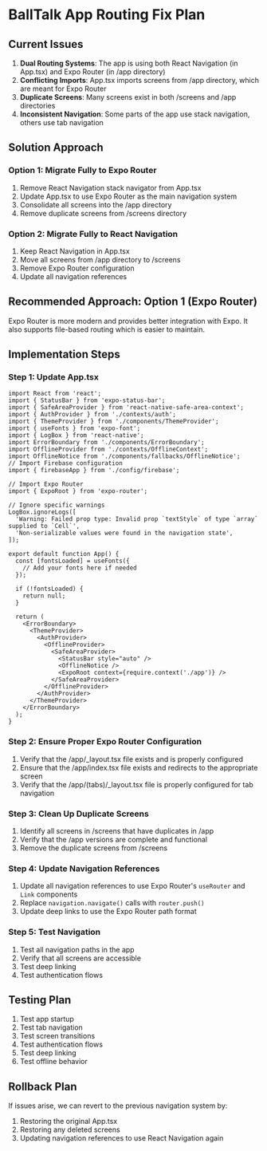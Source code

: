 # BallTalk App Routing Fix Plan

## Current Issues
1. **Dual Routing Systems**: The app is using both React Navigation (in App.tsx) and Expo Router (in /app directory)
2. **Conflicting Imports**: App.tsx imports screens from /app directory, which are meant for Expo Router
3. **Duplicate Screens**: Many screens exist in both /screens and /app directories
4. **Inconsistent Navigation**: Some parts of the app use stack navigation, others use tab navigation

## Solution Approach

### Option 1: Migrate Fully to Expo Router
1. Remove React Navigation stack navigator from App.tsx
2. Update App.tsx to use Expo Router as the main navigation system
3. Consolidate all screens into the /app directory
4. Remove duplicate screens from /screens directory

### Option 2: Migrate Fully to React Navigation
1. Keep React Navigation in App.tsx
2. Move all screens from /app directory to /screens
3. Remove Expo Router configuration
4. Update all navigation references

## Recommended Approach: Option 1 (Expo Router)

Expo Router is more modern and provides better integration with Expo. It also supports file-based routing which is easier to maintain.

## Implementation Steps

### Step 1: Update App.tsx
```tsx
import React from 'react';
import { StatusBar } from 'expo-status-bar';
import { SafeAreaProvider } from 'react-native-safe-area-context';
import { AuthProvider } from './contexts/auth';
import { ThemeProvider } from './components/ThemeProvider';
import { useFonts } from 'expo-font';
import { LogBox } from 'react-native';
import ErrorBoundary from './components/ErrorBoundary';
import OfflineProvider from './contexts/OfflineContext';
import OfflineNotice from './components/fallbacks/OfflineNotice';
// Import Firebase configuration
import { firebaseApp } from './config/firebase';

// Import Expo Router
import { ExpoRoot } from 'expo-router';

// Ignore specific warnings
LogBox.ignoreLogs([
  'Warning: Failed prop type: Invalid prop `textStyle` of type `array` supplied to `Cell`',
  'Non-serializable values were found in the navigation state',
]);

export default function App() {
  const [fontsLoaded] = useFonts({
    // Add your fonts here if needed
  });

  if (!fontsLoaded) {
    return null;
  }

  return (
    <ErrorBoundary>
      <ThemeProvider>
        <AuthProvider>
          <OfflineProvider>
            <SafeAreaProvider>
              <StatusBar style="auto" />
              <OfflineNotice />
              <ExpoRoot context={require.context('./app')} />
            </SafeAreaProvider>
          </OfflineProvider>
        </AuthProvider>
      </ThemeProvider>
    </ErrorBoundary>
  );
}
```

### Step 2: Ensure Proper Expo Router Configuration
1. Verify that the /app/_layout.tsx file exists and is properly configured
2. Ensure that the /app/index.tsx file exists and redirects to the appropriate screen
3. Verify that the /app/(tabs)/_layout.tsx file is properly configured for tab navigation

### Step 3: Clean Up Duplicate Screens
1. Identify all screens in /screens that have duplicates in /app
2. Verify that the /app versions are complete and functional
3. Remove the duplicate screens from /screens

### Step 4: Update Navigation References
1. Update all navigation references to use Expo Router's `useRouter` and `Link` components
2. Replace `navigation.navigate()` calls with `router.push()`
3. Update deep links to use the Expo Router path format

### Step 5: Test Navigation
1. Test all navigation paths in the app
2. Verify that all screens are accessible
3. Test deep linking
4. Test authentication flows

## Testing Plan
1. Test app startup
2. Test tab navigation
3. Test screen transitions
4. Test authentication flows
5. Test deep linking
6. Test offline behavior

## Rollback Plan
If issues arise, we can revert to the previous navigation system by:
1. Restoring the original App.tsx
2. Restoring any deleted screens
3. Updating navigation references to use React Navigation again 